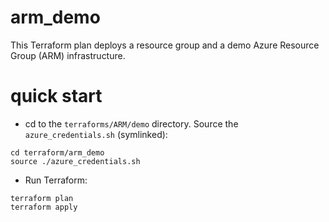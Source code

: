 # arm_demo

This Terraform plan deploys a resource group and a demo Azure Resource Group (ARM) infrastructure.

# quick start

- cd to the `terraforms/ARM/demo` directory. Source the `azure_credentials.sh` (symlinked):

```
cd terraform/arm_demo
source ./azure_credentials.sh
```

- Run Terraform:

```
terraform plan
terraform apply
```
